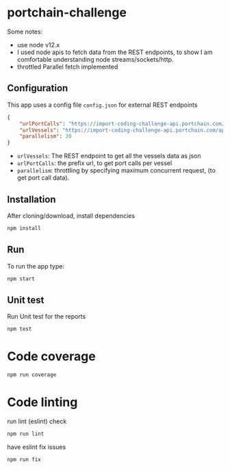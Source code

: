 # portchain-challenge

Some notes:
- use node v12.x
- I used node apis to fetch data from the REST endpoints, to show I am comfortable understanding node streams/sockets/http.
- throttled Parallel fetch implemented

## Configuration

This app uses a config file `config.json` for external REST endpoints

```json
{
    "urlPortCalls": "https://import-coding-challenge-api.portchain.com/api/v2/schedule/",
    "urlVessels": "https://import-coding-challenge-api.portchain.com/api/v2/vessels",
    "parallelism": 30
}
```

- `urlVessels`: The REST endpoint to get all the vessels data as json
- `urlPortCalls`: the prefix url, to get port calls per vessel
- `parallelism`: throttling by specifying maximum concurrent request, (to get port call data).


## Installation

After cloning/download, install dependencies

```bash
npm install
```

## Run 

To run the app type:

```bash
npm start
```

## Unit test

Run Unit test for the reports

```bash
npm test
```

# Code coverage

```bash
npm run coverage
```

# Code linting

run lint (eslint) check

```bash
npm run lint
```

have eslint fix  issues

```bash
npm run fix
```





